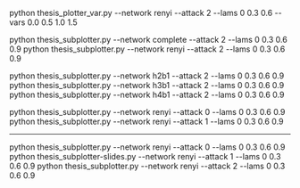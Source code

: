 python thesis_plotter_var.py --network renyi --attack 2 --lams 0 0.3 0.6 --vars 0.0 0.5 1.0 1.5


python thesis_subplotter.py --network complete --attack 2 --lams 0 0.3 0.6 0.9
python thesis_subplotter.py --network renyi --attack 2 --lams 0 0.3 0.6 0.9

python thesis_subplotter.py --network h2b1 --attack 2 --lams 0 0.3 0.6 0.9
python thesis_subplotter.py --network h3b1 --attack 2 --lams 0 0.3 0.6 0.9
python thesis_subplotter.py --network h4b1 --attack 2 --lams 0 0.3 0.6 0.9

python thesis_subplotter.py --network renyi --attack 0 --lams 0 0.3 0.6 0.9
python thesis_subplotter.py --network renyi --attack 1 --lams 0 0.3 0.6 0.9

---------------------

python thesis_subplotter.py --network renyi --attack 0 --lams 0 0.3 0.6 0.9
python thesis_subplotter-slides.py --network renyi --attack 1 --lams 0 0.3 0.6 0.9
python thesis_subplotter.py --network renyi --attack 2 --lams 0 0.3 0.6 0.9

